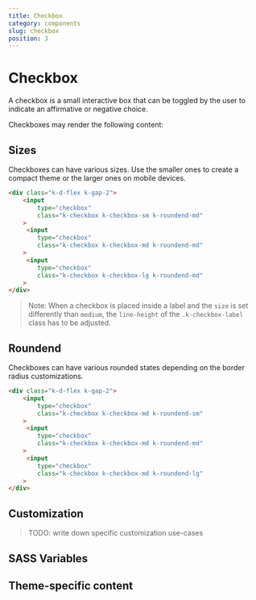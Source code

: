 ```yaml
---
title: Checkbox
category: components
slug: checkbox
position: 3
---
```


# Checkbox

A checkbox is a small interactive box that can be toggled by the user to indicate an affirmative or negative choice.

Checkboxes may render the following content:

## Sizes
Checkboxes can have various sizes. Use the smaller ones to create a compact theme or the larger ones on mobile devices.

```html
<div class="k-d-flex k-gap-2">
    <input 
        type="checkbox"
        class="k-checkbox k-checkbox-sm k-roundend-md"
    >
     <input 
        type="checkbox"
        class="k-checkbox k-checkbox-md k-roundend-md"
    >
     <input 
        type="checkbox"
        class="k-checkbox k-checkbox-lg k-roundend-md"
    >
</div>
```

> Note: When a checkbox is placed inside a label and the `size` is set differently than `medium`, the `line-height` of the `.k-checkbox-label` class has to be adjusted.

## Roundend

Checkboxes can have various rounded states depending on the border radius customizations.

```html
<div class="k-d-flex k-gap-2">
    <input 
        type="checkbox"
        class="k-checkbox k-checkbox-md k-roundend-sm"
    >
     <input 
        type="checkbox"
        class="k-checkbox k-checkbox-md k-roundend-md"
    >
     <input 
        type="checkbox"
        class="k-checkbox k-checkbox-md k-roundend-lg"
    >
</div>
```

## Customization

> TODO: write down specific customization use-cases

## SASS Variables

<import file="./packages/$THEME_NAME/scss/checkbox/_variables.scss" />

## Theme-specific content

<import file="./packages/$THEME_NAME/scss/checkbox/index.md" />

